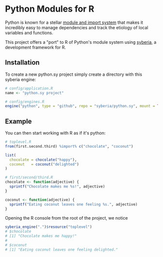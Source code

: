 # Python Modules for R

Python is known for a stellar [module and import system](https://docs.python.org/2/tutorial/modules.html)
that makes it incredibly easy to manage dependencies and track the
etiology of local variables and functions.

This project offers a "port" to R of Python's module system using
[syberia](https://github.com/robertzk/syberia), a development framework for R.

Installation
------------

To create a new python.sy project simply create a directory with this syberia engine:

```r
# config/application.R
name <- "python.sy project"

# config/engines.R
engine("python", type = "github", repo = "syberia/python.sy", mount = TRUE)
```

Example
-------

You can then start working with R as if it's python:

```r
# toplevel.R
from(first.second.third) %import% c("chocolate", "coconut")

list(
  chocolate = chocolate("happy"),
  coconut   = coconut("delighted")
)

# first/second/third.R
chocolate <- function(adjective) {
  sprintf("Chocolate makes me %s!", adjective)
}

coconut <- function(adjective) {
  sprintf("Eating coconut leaves one feeling %s.", adjective)
}
```

Opening the R console from the root of the project, we notice

```r
syberia_engine(".")$resource("toplevel")
# $chocolate
# [1] "Chocolate makes me happy!"
# 
# $coconut
# [1] "Eating coconut leaves one feeling delighted."
```

